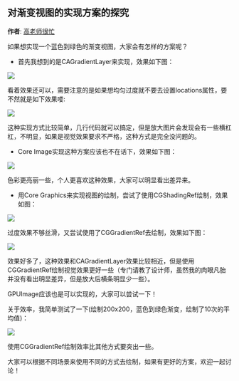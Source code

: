 对渐变视图的实现方案的探究
----------
**作者**: [高老师很忙](https://weibo.com/517082456)

如果想实现一个蓝色到绿色的渐变视图，大家会有怎样的方案呢？

+ 首先我想到的是CAGradientLayer来实现，效果如下图：

![](https://github.com/iOS-Tips/iOS-tech-set/blob/master/images/2018/05/9-1.jpg)

看着效果还可以，需要注意的是如果想均匀过度就不要去设置locations属性，要不然就是如下效果喽:

![](https://github.com/iOS-Tips/iOS-tech-set/blob/master/images/2018/05/9-2.jpg)

这种实现方式比较简单，几行代码就可以搞定，但是放大图片会发现会有一些横杠杠，不明显，如果是视觉效果要求不严格，这种方式是完全没问题的。
+ Core Image实现这种方案应该也不在话下，效果如下图：

![](https://github.com/iOS-Tips/iOS-tech-set/blob/master/images/2018/05/9-3.jpg)

色彩更亮丽一些，个人更喜欢这种效果，大家可以明显看出差异来。
+ 用Core Graphics来实现视图的绘制，尝试了使用CGShadingRef绘制，效果如图：

![](https://github.com/iOS-Tips/iOS-tech-set/blob/master/images/2018/05/9-4.jpg)

过度效果不够丝滑，又尝试使用了CGGradientRef去绘制，效果如下图：

![](https://github.com/iOS-Tips/iOS-tech-set/blob/master/images/2018/05/9-5.jpg)

效果好多了，这种效果和CAGradientLayer效果比较相近，但是使用CGGradientRef绘制视觉效果更好一些（专门请教了设计师，虽然我的肉眼凡胎并没有看出明显差异，但是放大后横条明显少一些）。

GPUImage应该也是可以实现的，大家可以尝试一下！

关于效率，我简单测试了一下(绘制200x200，蓝色到绿色渐变，绘制了10次的平均值)：

![](https://github.com/iOS-Tips/iOS-tech-set/blob/master/images/2018/05/9-6.jpg)

使用CGGradientRef绘制效率比其他方式要突出一些。

大家可以根据不同场景来使用不同的方式去绘制，如果有更好的方案，欢迎一起讨论！


